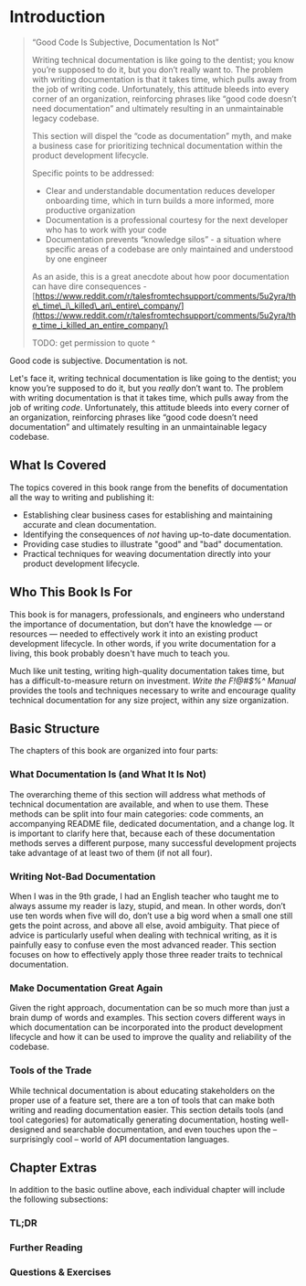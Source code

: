 # Introduction

> “Good Code Is Subjective, Documentation Is Not”
>
> Writing technical documentation is like going to the dentist; you know you’re supposed to do it, but you don’t really want to. The problem with writing documentation is that it takes time, which pulls away from the job of writing code. Unfortunately, this attitude bleeds into every corner of an organization, reinforcing phrases like “good code doesn’t need documentation” and ultimately resulting in an unmaintainable legacy codebase.
>
> This section will dispel the “code as documentation” myth, and make a business case for prioritizing technical documentation within the product development lifecycle.
>
> Specific points to be addressed:
>
> * Clear and understandable documentation reduces developer onboarding time, which in turn builds a more informed, more productive organization
> * Documentation is a professional courtesy for the next developer who has to work with your code
> * Documentation prevents “knowledge silos” - a situation where specific areas of a codebase are only maintained and understood by one engineer
>
> As an aside, this is a great anecdote about how poor documentation can have dire consequences - [https://www.reddit.com/r/talesfromtechsupport/comments/5u2yra/the\_time\_i\_killed\_an\_entire\_company/](https://www.reddit.com/r/talesfromtechsupport/comments/5u2yra/the_time_i_killed_an_entire_company/)
>
> TODO: get permission to quote ^

Good code is subjective. Documentation is not.

Let's face it, writing technical documentation is like going to the dentist; you know you’re supposed to do it, but you _really_ don’t want to. The problem with writing documentation is that it takes time, which pulls away from the job of writing _code_. Unfortunately, this attitude bleeds into every corner of an organization, reinforcing phrases like “good code doesn’t need documentation” and ultimately resulting in an unmaintainable legacy codebase.

## What Is Covered

The topics covered in this book range from the benefits of documentation all the way to writing and publishing it:

* Establishing clear business cases for establishing and maintaining accurate and clean documentation.
* Identifying the consequences of _not_ having up-to-date documentation.
* Providing case studies to illustrate "good" and "bad" documentation.
* Practical techniques for weaving documentation directly into your product development lifecycle.

## Who This Book Is For

This book is for managers, professionals, and engineers who understand the importance of documentation, but don’t have the knowledge — or resources — needed to effectively work it into an existing product development lifecycle. In other words, if you write documentation for a living, this book probably doesn't have much to teach you.

Much like unit testing, writing high-quality documentation takes time, but has a difficult-to-measure return on investment. _Write the F!@\#$%^ Manual_ provides the tools and techniques necessary to write and encourage quality technical documentation for any size project, within any size organization.

## Basic Structure

The chapters of this book are organized into four parts:

### What Documentation Is \(and What It Is Not\)

The overarching theme of this section will address what methods of technical documentation are available, and when to use them. These methods can be split into four main categories: code comments, an accompanying README file, dedicated documentation, and a change log. It is important to clarify here that, because each of these documentation methods serves a different purpose, many successful development projects take advantage of at least two of them \(if not all four\).

### Writing Not-Bad Documentation

When I was in the 9th grade, I had an English teacher who taught me to always assume my reader is lazy, stupid, and mean. In other words, don’t use ten words when five will do, don’t use a big word when a small one still gets the point across, and above all else, avoid ambiguity. That piece of advice is particularly useful when dealing with technical writing, as it is painfully easy to confuse even the most advanced reader. This section focuses on how to effectively apply those three reader traits to technical documentation.

### Make Documentation Great Again

Given the right approach, documentation can be so much more than just a brain dump of words and examples. This section covers different ways in which documentation can be incorporated into the product development lifecycle and how it can be used to improve the quality and reliability of the codebase.

### Tools of the Trade

While technical documentation is about educating stakeholders on the proper use of a feature set, there are a ton of tools that can make both writing and reading documentation easier. This section details tools \(and tool categories\) for automatically generating documentation, hosting well-designed and searchable documentation, and even touches upon the – surprisingly cool – world of API documentation languages.

## Chapter Extras

In addition to the basic outline above, each individual chapter will include the following subsections:

### TL;DR

### Further Reading

### Questions & Exercises




